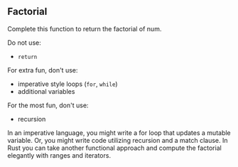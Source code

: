 ## Factorial

Complete this function to return the factorial of num.

Do not use:
- `return`

For extra fun, don't use:
- imperative style loops (`for`, `while`)
- additional variables

For the most fun, don't use:
- recursion

<div class="hint">
In an imperative language, you might write a for loop that updates
a mutable variable. Or, you might write code utilizing recursion
and a match clause. In Rust you can take another functional
approach and compute the factorial elegantly with ranges and iterators.
</div>

